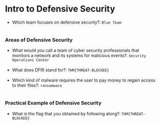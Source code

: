 # Intro to Defensive Security
- Which team focuses on defensive security?: `Blue Team` <br /><br />
### Areas of Defensive Security
- What would you call a team of cyber security professionals that monitors a network and its systems for malicious events?: `Security Operations Center` <br /><br />
- What does DFIR stand for?: `THM{THREAT-BLOCKED}` <br /><br />
- Which kind of malware requires the user to pay money to regain access to their files?: `ransomware` <br /><br />
### Practical Example of Defensive Security
- What is the flag that you obtained by following along?: `THM{THREAT-BLOCKED}` <br /><br />
